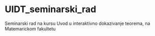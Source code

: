 # UIDT_seminarski_rad
Seminarski rad na kursu Uvod u interaktivno dokazivanje teorema, na Matemarickom fakultetu
